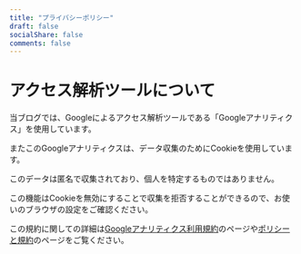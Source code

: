 ```yaml
---
title: "プライバシーポリシー"
draft: false
socialShare: false
comments: false
---
```


# アクセス解析ツールについて
当ブログでは、Googleによるアクセス解析ツールである「Googleアナリティクス」を使用しています。

またこのGoogleアナリティクスは、データ収集のためにCookieを使用しています。

このデータは匿名で収集されており、個人を特定するものではありません。

この機能はCookieを無効にすることで収集を拒否することができるので、お使いのブラウザの設定をご確認ください。

この規約に関しての詳細は[Googleアナリティクス利用規約](https://marketingplatform.google.com/about/analytics/terms/jp/)のページや[ポリシーと規約](https://policies.google.com/technologies/ads?hl=ja)のページをご覧ください。
